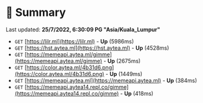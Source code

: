# 📖 Summary
Last updated: **25/7/2022, 6:30:09 PG "Asia/Kuala_Lumpur"**

- `GET` [https://lilr.ml](https://lilr.ml) - **Up** (5986ms)
- `GET` [https://hst.aytea.ml](https://hst.aytea.ml) - **Up** (4528ms)
- `GET` [https://memeapi.aytea.ml/gimme](https://memeapi.aytea.ml/gimme) - **Up** (2675ms)
- `GET` [https://color.aytea.ml/4b31d6.png](https://color.aytea.ml/4b31d6.png) - **Up** (1449ms)
- `GET` [https://memeapi.aytea.ml](https://memeapi.aytea.ml) - **Up** (384ms)
- `GET` [https://memeapi.aytea14.repl.co/gimme](https://memeapi.aytea14.repl.co/gimme) - **Up** (418ms)
